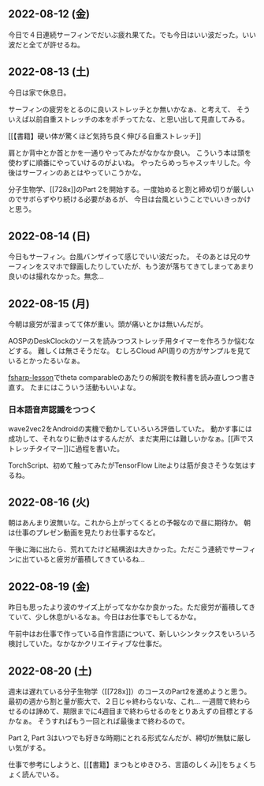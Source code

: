 ## 2022-08-12 (金)

今日で４日連続サーフィンでだいぶ疲れ果てた。でも今日はいい波だった。いい波だと全てが許せるね。

## 2022-08-13 (土)

今日は家で休息日。

サーフィンの疲労をとるのに良いストレッチとか無いかなぁ、と考えて、
そういえば以前自重ストレッチの本をポチってたな、と思い出して見直してみる。

[[【書籍】硬い体が驚くほど気持ち良く伸びる自重ストレッチ]]

肩とか背中とか首とかを一通りやってみたがなかなか良い。
こういう本は頭を使わずに順番にやっていけるのがよいね。
やったらめっちゃスッキリした。今後はサーフィンのあとはやっていこうかな。

分子生物学、[[728x]]のPart 2を開始する。一度始めると割と締め切りが厳しいのでサボらずやり続ける必要があるが、
今日は台風ということでいいきっかけと思う。

## 2022-08-14 (日)

今日もサーフィン。台風バンザイって感じでいい波だった。
そのあとは兄のサーフィンをスマホで録画したりしていたが、もう波が落ちてきてしまってあまり良いのは撮れなかった。無念…

## 2022-08-15 (月)

今朝は疲労が溜まってて体が重い。頭が痛いとかは無いんだが。

AOSPのDeskClockのソースを読みつつストレッチ用タイマーを作ろうか悩むなどする。
難しくは無さそうだな。
むしろCloud API周りの方がサンプルを見ているとかったるいなぁ。

[fsharp-lesson](https://karino2.github.io/fsharp-lesson/toyrel.html)でtheta comparableのあたりの解説を教科書を読み直しつつ書き直す。
たまにはこういう活動もいいよな。

### 日本語音声認識をつつく

wave2vec2をAndroidの実機で動かしていろいろ評価していた。
動かす事には成功して、それなりに動きはするんだが、まだ実用には難しいかなぁ。[[声でストレッチタイマー]]に過程を書いた。

TorchScript、初めて触ってみたがTensorFlow Liteよりは筋が良さそうな気はするね。

## 2022-08-16 (火)

朝はあんまり波無いな。これから上がってくるとの予報なので昼に期待か。
朝は仕事のプレゼン動画を見たりお仕事するなど。

午後に海に出たら、荒れてたけど結構波は大きかった。ただこう連続でサーフィンに出ていると疲労が蓄積してきているね…

## 2022-08-19 (金)

昨日も思ったより波のサイズ上がってなかなか良かった。ただ疲労が蓄積してきていて、少し休息がいるなぁ。今日はお仕事でもしてるかな。

午前中はお仕事で作っている自作言語について、新しいシンタックスをいろいろ検討していた。なかなかクリエイティブな仕事だ。

## 2022-08-20 (土)

週末は遅れている分子生物学（[[728x]]）のコースのPart2を進めようと思う。
最初の週から割と量が膨大で、２日じゃ終わらないな、これ…
一週間で終わらせるのは諦めて、期限までに4週目まで終わらせるのをとりあえずの目標とするかなぁ。
そうすればもう一回とれば最後まで終わるので。

Part 2, Part 3はいつでも好きな時期にとれる形式なんだが、締切が無駄に厳しい気がする。

仕事で参考にしようと、[[【書籍】まつもとゆきひろ、言語のしくみ]]をちょくちょく読んでいる。